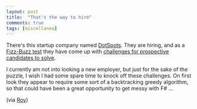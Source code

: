 ```yaml
---
layout: post
title:  "That's the way to hire"
comments: true
tags: [miscellanea]
---
```



There's this startup company named [DotSpots](http://dotspots.com/). They are hiring, and as a [Fizz-Buzz test](http://imranontech.com/2007/01/24/using-fizzbuzz-to-find-developers-who-grok-coding/) they have come up with [challenges for prospective candidates to solve](http://dotspots.com/challenges.html).



I currently am not into looking a new employer, but just for the sake of the puzzle, I wish I had some spare time to knock off these challenges. On first look they appear to require some sort of a backtracking greedy algorithm, so that could have been a great opportunity to get messy with F# ...





(via [Roy](http://weblogs.asp.net/rosherove/archive/2008/06/13/how-to-get-good-developers.aspx))

